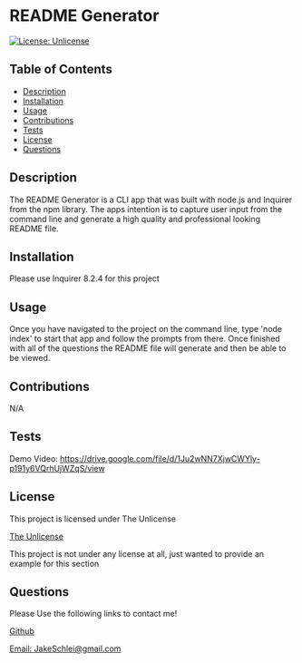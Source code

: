  
  
  # README Generator
  
  [![License: Unlicense](https://img.shields.io/badge/license-Unlicense-blue.svg)](http://unlicense.org/)

  ## Table of Contents
  - [Description](#description)
  - [Installation](#installation)
  - [Usage](#usage)
  - [Contributions](#contributions)
  - [Tests](#tests)
  - [License](#license)
  - [Questions](#questions)


  ## Description
  The README Generator is a CLI app that was built with node.js and Inquirer from the npm library. The apps intention is to capture user input from the command line and generate a high quality and professional looking README file.

  ## Installation
  Please use Inquirer 8.2.4 for this project

  ## Usage
  Once you have navigated to the project on the command line, type 'node index' to start that app and follow the prompts from there. Once finished with all of the questions the README file will generate and then be able to be viewed.

  ## Contributions
  N/A

  ## Tests
  Demo Video: 
   https://drive.google.com/file/d/1Ju2wNN7XjwCWYly-p191y6VQrhUjWZqS/view

  ## License 
 This project is licensed under The Unlicense

  [The Unlicense](http://unlicense.org/)
  
  This project is not under any license at all, just wanted to provide an example for this section 

  

  ## Questions
  Please Use the following links to contact me!
  
  [Github](https://github.com/JakeSchlei)
  
 [Email: JakeSchlei@gmail.com](mailto:JakeSchlei@gmail.com)

